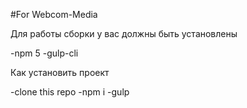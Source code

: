 #For Webcom-Media

   Для работы сборки у вас должны быть установлены

-npm 5
-gulp-cli

   Как установить проект

-clone this repo
-npm i
-gulp

